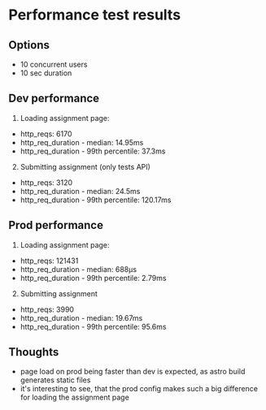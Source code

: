 # Performance test results

## Options

- 10 concurrent users
- 10 sec duration

## Dev performance

1. Loading assignment page:

- http_reqs: 6170
- http_req_duration - median: 14.95ms
- http_req_duration - 99th percentile: 37.3ms

2. Submitting assignment (only tests API)

- http_reqs: 3120
- http_req_duration - median: 24.5ms
- http_req_duration - 99th percentile: 120.17ms

## Prod performance

1. Loading assignment page:

- http_reqs: 121431
- http_req_duration - median: 688µs
- http_req_duration - 99th percentile: 2.79ms

2. Submitting assignment

- http_reqs: 3990
- http_req_duration - median: 19.67ms
- http_req_duration - 99th percentile: 95.6ms

## Thoughts

- page load on prod being faster than dev is expected, as astro build generates static files
- it's interesting to see, that the prod config makes such a big difference for
  loading the assignment page
